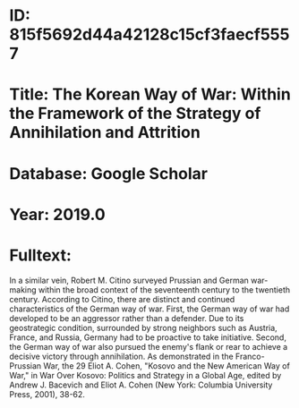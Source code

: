 # ID: 815f5692d44a42128c15cf3faecf5557
# Title: The Korean Way of War: Within the Framework of the Strategy of Annihilation and Attrition
# Database: Google Scholar
# Year: 2019.0
# Fulltext:
In a similar vein, Robert M. Citino surveyed Prussian and German war-making within the broad context of the seventeenth century to the twentieth century.
According to Citino, there are distinct and continued characteristics of the German way of war.
First, the German way of war had developed to be an aggressor rather than a defender.
Due to its geostrategic condition, surrounded by strong neighbors such as Austria, France, and Russia, Germany had to be proactive to take initiative.
Second, the German way of war also pursued the enemy's flank or rear to achieve a decisive victory through annihilation.
As demonstrated in the Franco-Prussian War, the 29 Eliot A. Cohen, "Kosovo and the New American Way of War," in War Over Kosovo: Politics and Strategy in a Global Age, edited by Andrew J. Bacevich and Eliot A. Cohen (New York: Columbia  University Press, 2001), 38-62.